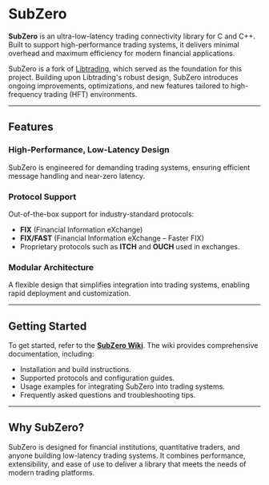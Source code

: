 # SubZero

**SubZero** is an ultra-low-latency trading connectivity library for C and C++. Built to support high-performance trading systems, it delivers minimal overhead and maximum efficiency for modern financial applications.

SubZero is a fork of [Libtrading](https://github.com/libtrading/libtrading), which served as the foundation for this project. Building upon Libtrading's robust design, SubZero introduces ongoing improvements, optimizations, and new features tailored to high-frequency trading (HFT) environments.

---

## Features

### High-Performance, Low-Latency Design
SubZero is engineered for demanding trading systems, ensuring efficient message handling and near-zero latency.

### Protocol Support
Out-of-the-box support for industry-standard protocols:
- **FIX** (Financial Information eXchange)
- **FIX/FAST** (Financial Information eXchange – Faster FIX)
- Proprietary protocols such as **ITCH** and **OUCH** used in exchanges.

### Modular Architecture
A flexible design that simplifies integration into trading systems, enabling rapid deployment and customization.

---

## Getting Started

To get started, refer to the [**SubZero Wiki**](https://github.com/simondevenish/SubZero/wiki). The wiki provides comprehensive documentation, including:
- Installation and build instructions.
- Supported protocols and configuration guides.
- Usage examples for integrating SubZero into trading systems.
- Frequently asked questions and troubleshooting tips.

---

## Why SubZero?

SubZero is designed for financial institutions, quantitative traders, and anyone building low-latency trading systems. It combines performance, extensibility, and ease of use to deliver a library that meets the needs of modern trading platforms.
